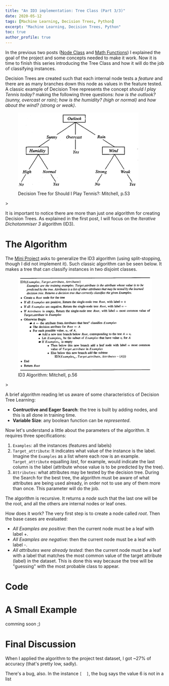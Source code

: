 ```yaml
---
title: "An ID3 implementation: Tree Class (Part 3/3)"
date: 2020-05-12
tags: [Machine Learning, Decision Trees, Python]
excerpt: "Machine Learning, Decision Trees, Python"
toc: true
author_profile: true
---
```


In the previous two posts ([Node Class](https://mtxslv.github.io/id3_part_1/) and [Math Functions](https://mtxslv.github.io/id3_part_2/)) I explained the goal of the project and some concepts needed to make it work. Now it is time to finish this series introducing the Tree Class and how it will do the job of classifying instances.

Decision Trees are created such that each internal node tests a _feature_ and there are as many branches down this node as values in the feature tested. A classic example of Decision Tree represents the concept _should I play Tennis today?_ making the following three questions: _how is the outlook? (sunny, overcast or rain)_; _how is the humidity? (high or normal)_ and _how about the wind? (strong or weak)_.

<figure>
  <img src="/images/posts_images/2020-05-12-id3_part_3/ClassicDecisionTree.png" alt="Classic Decision Tree">
  <figcaption>Decision Tree for Should I Play Tennis?: Mitchell, p.53</figcaption>
</figure>>

It is important to notice there are more than just one algorithm for creating Decision Trees. As explained in the first post, I will focus on the _Iterative Dichotommiser 3_ algorithm (ID3).

# The Algorithm

The [Mini Project](https://courses.cs.washington.edu/courses/cse446/15sp/assignments/1/hw1.pdf) asks to generalize the ID3 algorithm (using split-stopping, though I did not implement it). Such classic algorithm can be seen below. It makes a tree that can classify instances in two disjoint classes.

<figure>
  <img src="/images/posts_images/2020-05-12-id3_part_3/ID3.png" alt="ID3 algorithm">
  <figcaption>ID3 Algorithm: Mitchell, p.56</figcaption>
</figure>>

A brief algorithm reading let us aware of some characteristics of Decision Tree Learning:

* **Contructive and Eager Search**: the tree is built by adding nodes, and this is all done in training time.
* **Variable Size**: any boolean function can be _represented_.

Now let's understand a little about the parameters of the algorithm. It requires three specifications:

1. ```Examples```: all the instances (features and labels)
2. ```Target_attribute```: It indicates what value of the instance is the label. Imagine the ```Examples``` as a list where each row is an example. ```Target_attribute``` equalling _last_, for example, would indicate the last column is the label (attribute whose value is to be predicted by the tree).
3. ```Attributes```: what attributes may be tested by the decision tree. During the Search for the best tree, the algorithm must be aware of what attributes are being used already, in order not to use any of them more than once. This parameter will do the job.

The algorithm is recursive. It returns a _node_ such that the last one will be the root, and all the others are internal nodes or leaf ones.

How does it work? The very first step is to create a node called _root_. Then the base cases are evaluated:

* _All Examples are positive_: then the current node must be a leaf with label +.
* _All Examples are negative_: then the current node must be a leaf with label -.
* _All attributes were already tested_: then the current node must be a leaf with a label that matches the most common value of the target attribute (label) in the dataset. This is done this way because the tree will be "guessing" with the most probable class to appear.

# Code

# A Small Example

comming soon ;)

# Final Discussion

When I applied the algorithm to the project test dataset, I got ~27% of accuracy (that's pretty low, sadly). 

There's a bug, also. In the instance ```[  ]```, the bug says the value 6 is not in a list 